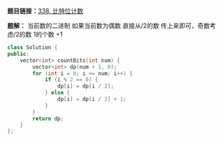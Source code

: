 **题目链接：**[338. 比特位计数](https://leetcode-cn.com/problems/counting-bits/)

**题解：** 当前数的二进制 如果当前数为偶数 直接从/2的数 传上来即可，奇数考虑/2的数 1的个数 +1

```c++
class Solution {
public:
    vector<int> countBits(int num) {
        vector<int> dp(num + 1, 0);
        for (int i = 0; i <= num; i++) {
            if (i % 2 == 0) {
                dp[i] = dp[i / 2];
            } else {
                dp[i] = dp[i / 2] + 1;
            }
        }
        return dp;
    }
};
```
